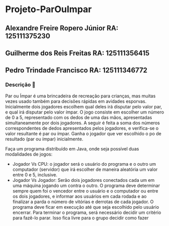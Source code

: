 # Projeto-ParOuImpar

## Alexandre Freire Ropero Júnior RA: 125111375230
## Guilherme dos Reis Freitas RA: 125111356415
## Pedro Trindade Francisco RA: 125111346772

### Descrição :page_with_curl:

Par ou Ímpar é uma brincadeira de recreação para crianças, mas muitas vezes usado também para decisões rápidas em avidades esporvas. Inicialmente dois jogadores escolhem qual deles irá disputar pelo valor par, e qual irá disputar pelo valor ímpar. O jogo consiste em escolher um número de 0 a 5, representado com os dedos de uma das mãos, apresentadas simultaneamente por dois jogadores. A seguir é feita a soma dos números correspondentes de dedos apresentados pelos jogadores, e verifica-se o valor resultante é par ou ímpar. Ganha o jogador que ver escolhido o po de resultado (par ou ímpar) inicialmente.  

Faça um programa distribuído em Java, onde seja possível duas modalidades de jogos:

- Jogador Vs CPU: o jogador será o usuário do programa e o outro um computador (servidor) que
irá escolher de maneira aleatória um valor entre 0 e 5, inclusive.
- Jogador Vs Jogador: Serão dois jogadores conectados cada um em uma máquina jogando um
contra o outro.
O programa deve determinar sempre quem foi o vencedor entre o usuário e o computador ou entre os
dois jogadores, e informar aos usuários em cada rodada e ao finalizar a parda o número de vitórias e
derrotas de cada jogador.
O programa deve ficar em execução até que seja escolhido pelo usuário encerrar. Para terminar o
programa, será necessário decidir um critério para fazê-lo parar. Isso fica livre para o grupo decidir como
fazer
